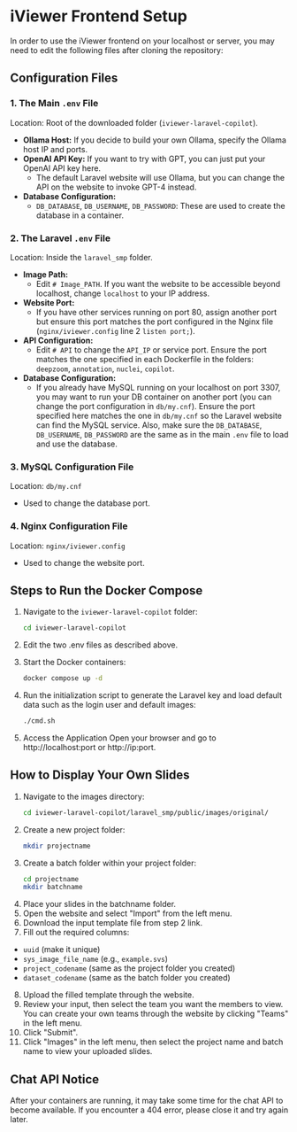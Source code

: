 # iViewer Frontend Setup

In order to use the iViewer frontend on your localhost or server, you may need to edit the following files after cloning the repository:

## Configuration Files

### 1. The Main `.env` File

Location: Root of the downloaded folder (`iviewer-laravel-copilot`).

- **Ollama Host:** If you decide to build your own Ollama, specify the Ollama host IP and ports.
- **OpenAI API Key:** If you want to try with GPT, you can just put your OpenAI API key here.
  - The default Laravel website will use Ollama, but you can change the API on the website to invoke GPT-4 instead.
- **Database Configuration:** 
  - `DB_DATABASE`, `DB_USERNAME`, `DB_PASSWORD`: These are used to create the database in a container.

### 2. The Laravel `.env` File

Location: Inside the `laravel_smp` folder.

- **Image Path:** 
  - Edit `# Image_PATH`. If you want the website to be accessible beyond localhost, change `localhost` to your IP address.
- **Website Port:** 
  - If you have other services running on port 80, assign another port but ensure this port matches the port configured in the Nginx file (`nginx/iviewer.config` line 2 `listen port;`).
- **API Configuration:**
  - Edit `# API` to change the `API_IP` or service port. Ensure the port matches the one specified in each Dockerfile in the folders: `deepzoom`, `annotation`, `nuclei`, `copilot`.
- **Database Configuration:**
  - If you already have MySQL running on your localhost on port 3307, you may want to run your DB container on another port (you can change the port configuration in `db/my.cnf`). Ensure the port specified here matches the one in `db/my.cnf` so the Laravel website can find the MySQL service. Also, make sure the `DB_DATABASE`, `DB_USERNAME`, `DB_PASSWORD` are the same as in the main `.env` file to load and use the database.

### 3. MySQL Configuration File

Location: `db/my.cnf`

- Used to change the database port.

### 4. Nginx Configuration File

Location: `nginx/iviewer.config`

- Used to change the website port.

## Steps to Run the Docker Compose

1. Navigate to the `iviewer-laravel-copilot` folder:
   ```sh
   cd iviewer-laravel-copilot
   ```

2. Edit the two .env files as described above.
3. Start the Docker containers:
   ```sh
   docker compose up -d
   ```	
4. Run the initialization script to generate the Laravel key and load default data such as the login user and default images:
   ```sh
   ./cmd.sh
   ```	
5. Access the Application
   Open your browser and go to http://localhost:port or http://ip:port.

## How to Display Your Own Slides

1. Navigate to the images directory:
   ```sh
   cd iviewer-laravel-copilot/laravel_smp/public/images/original/
   ```	
2. Create a new project folder:
   ```sh
   mkdir projectname
   ```	
3. Create a batch folder within your project folder:
   ```sh
   cd projectname
   mkdir batchname
   ```	
4. Place your slides in the batchname folder.
5. Open the website and select "Import" from the left menu.
6. Download the input template file from step 2 link.
7. Fill out the required columns:
- `uuid` (make it unique)
- `sys_image_file_name` (e.g., `example.svs`)
- `project_codename` (same as the project folder you created)
- `dataset_codename` (same as the batch folder you created)
8. Upload the filled template through the website.
9. Review your input, then select the team you want the members to view. You can create your own teams through the website by clicking "Teams" in the left menu.
10. Click "Submit".
11. Click "Images" in the left menu, then select the project name and batch name to view your uploaded slides.

## Chat API Notice
  After your containers are running, it may take some time for the chat API to become available. If you encounter a 404 error, please close it and try again later.